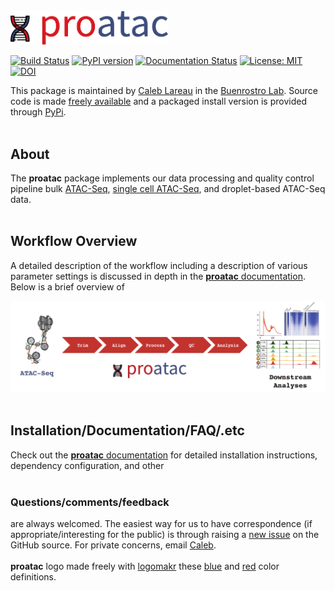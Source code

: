<p align="left">
  <br><br><br>
  <img src="docs/content/media/logo.png" width="50%"/>
</p>

[![Build Status](https://travis-ci.org/buenrostrolab/proatac.svg?branch=master)](https://travis-ci.org/buenrostrolab/proatac)
[![PyPI version](https://badge.fury.io/py/proatac.svg)](https://badge.fury.io/py/proatac)
[![Documentation Status](https://readthedocs.org/projects/proatac/badge/?version=latest)](http://proatac.readthedocs.io/en/latest/?badge=latest)
[![License: MIT](https://img.shields.io/badge/License-MIT-blue.svg)](https://opensource.org/licenses/MIT)
[![DOI](https://zenodo.org/badge/71602064.svg)](https://zenodo.org/badge/latestdoi/71602064)


This package is maintained by [Caleb Lareau](mailto:caleblareau@g.harvard.edu) in the
[Buenrostro Lab](https://buenrostrolab.com). Source code is made [freely available](http://github.com/buenrostrolab/proatac)
and a packaged install version is provided through [PyPi](https://pypi.python.org/pypi/proatac/).
<br><br>

## About
The **proatac** package implements our data processing and quality control pipeline bulk
[ATAC-Seq](http://www.nature.com/nmeth/journal/v10/n12/full/nmeth.2688.html),
[single cell ATAC-Seq](http://www.nature.com/nature/journal/v523/n7561/full/nature14590.html),
and droplet-based ATAC-Seq data. 
<br><br>

## Workflow Overview

A detailed description of the workflow including a description of various parameter
settings is discussed in depth in the [**proatac** documentation](http://proatac.readthedocs.io).
Below is a brief overview of 

![proatac_overview](docs/content/media/overview.png)
<br><br>

## Installation/Documentation/FAQ/.etc

Check out the [**proatac** documentation](http://proatac.readthedocs.io) for detailed
installation instructions, dependency configuration, and other 
<br><br>

### Questions/comments/feedback
are always welcomed. The easiest way for us to have correspondence (if appropriate/interesting
for the public) is through raising a [new issue](https://github.com/buenrostrolab/proatac/issues/new)
on the GitHub source. For private concerns, email [Caleb](mailto:caleblareau@g.harvard.edu). 
<br><br>
**proatac** logo made freely with [logomakr](https://logomakr.com/) these
[blue](http://www.color-hex.com/color/3c4d7d) and [red](http://www.color-hex.com/color/d71920)
color definitions.
<br><br><br>
